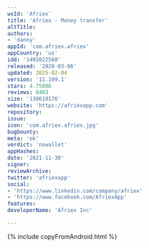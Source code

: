 ```yaml
---
wsId: 'Afriex'
title: 'Afriex - Money transfer'
altTitle: 
authors:
- 'danny'
appId: 'com.afriex.afriex'
appCountry: 'us'
idd: '1492022568'
released: '2020-03-06'
updated: 2025-02-04
version: '11.109.1'
stars: 4.75806
reviews: 8403
size: '130610176'
website: 'https://afriexapp.com'
repository: 
issue: 
icon: 'com.afriex.afriex.jpg'
bugbounty: 
meta: 'ok'
verdict: 'nowallet'
appHashes: 
date: '2021-11-30'
signer: 
reviewArchive: 
twitter: 'afriexapp'
social:
- 'https://www.linkedin.com/company/afriex'
- 'https://www.facebook.com/AfriexApp'
features: 
developerName: 'Afriex Inc'

---
```


{% include copyFromAndroid.html %}
